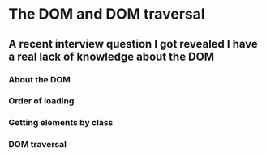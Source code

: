 # The DOM and DOM traversal

## A recent interview question I got revealed I have a real lack of knowledge about the DOM

### About the DOM

### Order of loading

### Getting elements by class

### DOM traversal
